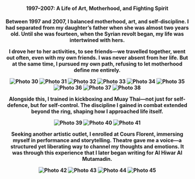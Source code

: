 <center><h4>1997–2007: A Life of Art, Motherhood, and Fighting Spirit<h4><center>

Between 1997 and 2007, I balanced motherhood, art, and self-discipline. I had separated from my daughter’s father when she was almost two years old. Until she was fourteen, when the Syrian revolt began, my life was intertwined with hers.

I drove her to her activities, to see friends—we travelled together, went out often, even with my own friends. I was never absent from her life. But at the same time, I pursued my own path, refusing to let motherhood define me entirely.

![Photo 30](30.jpeg)
![Photo 31](31.jpeg)
![Photo 32](32.jpeg)
![Photo 33](33.jpeg)
![Photo 34](34.jpeg)
![Photo 35](35.jpeg)
![Photo 36](36.jpeg)
![Photo 37](37.jpeg)
![Photo 38](38.jpeg)

Alongside this, I trained in kickboxing and Muay Thai—not just for self-defence, but for self-control. The discipline I gained in combat extended beyond the ring, shaping how I approached life itself.

![Photo 39](39.jpeg)
![Photo 40](40.jpeg)
![Photo 41](41.jpeg)

Seeking another artistic outlet, I enrolled at Cours Florent, immersing myself in performance and storytelling. Theatre gave me a voice—a structured yet liberating way to channel my thoughts and emotions. It was through this experience that I later began writing for Al Hiwar Al Mutamadin.

![Photo 42](42.jpeg)
![Photo 43](43.jpeg)
![Photo 44](44.jpeg)
![Photo 45](45.jpeg)

